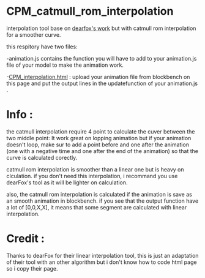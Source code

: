 # CPM_catmull_rom_interpolation
interpolation tool base on [dearfox's work](https://github.com/DearFox/cpm-tools) but with catmull rom interpolation for a smoother curve.

this respitory have two files:

-animation.js contains the function you will have to add to your animation.js file of your model to make the animation work.

-[CPM_interpolation.html](https://val9k.github.io/CPM_catmull_rom_interpolation/CPM_interpolation.html) : upload your animation file from blockbench on this page and put the output lines in the updatefunction of your animation.js .

# Info :
the catmull interpolation require 4 point to calculate the cuver between the two middle point:
It work great on lopping animation but if your animation doesn't loop, make sur to add a point before and one after the animation (one with a negative time and one after the end of the animation) so that the curve is calculated corectly.

catmull rom interpolation is smoother than a linear one but is heavy on clculation. if you don't need this interpolation, i recommand you use dearFox's tool as it will be lighter on calculation.

also, the catmull rom interpolation is calculated if the animation is save as an smooth animation in blockbench. if you see that the output function have a lot of [0,0,X,X], it means that some segment are calculated with linear interpolation.

# Credit :

Thanks to dearFox for their linear interpolation tool, this is just an adaptation of their tool with an other algorithm but i don't know how to code html page so i copy their page.
